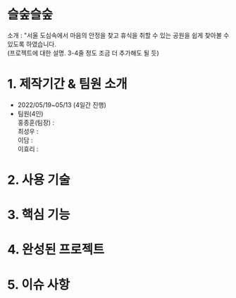 # 슬숲슬숲
소개 : "서울 도심속에서 마음의 안정을 찾고 휴식을 취할 수 있는 공원을 쉽게 찾아볼 수 있도록 하였습니다.  
(프로젝트에 대한 설명. 3-4줄 정도 조금 더 추가해도 될 듯)

# 1. 제작기간 & 팀원 소개
- 2022/05/19~05/13 (4일간 진행)
- 팀원(4인)  
홍종훈(팀장) :  
최성우 :  
이담 :  
이효리 :  
# 2. 사용 기술

# 3. 핵심 기능

# 4. 완성된 프로젝트

# 5. 이슈 사항 


